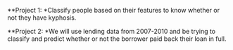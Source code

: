 **Project 1: 
*Classify people based on their features to know whether or not they have kyphosis.

**Project 2: 
*We will use lending data from 2007-2010 and be trying to classify and predict whether or not the borrower paid back their loan in full.

